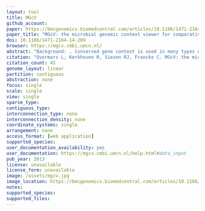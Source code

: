 ```yaml
---
layout: tool 
title: MGcV
github_account: 
paper: https://bmcgenomics.biomedcentral.com/articles/10.1186/1471-2164-14-209
paper_title: "MGcV: the microbial genomic context viewer for comparative genome analysis"
doi: 10.1186/1471-2164-14-209
browser: https://mgcv.cmbi.umcn.nl/
abstract: "Background: , Conserved gene context is used in many types of comparative genome analyses. It is used to provide leads on gene function, to guide the discovery of regulatory sequences, but also to aid in the reconstruction of metabolic networks. We present the Microbial Genomic context Viewer (MGcV), an interactive, web-based application tailored to strengthen the practice of manual comparative genome context analysis for bacteria., , Results: , MGcV is a versatile, easy-to-use tool that renders a visualization of the genomic context of any set of selected genes, genes within a phylogenetic tree, genomic segments, or regulatory elements. It is tailored to facilitate laborious tasks such as the interactive annotation of gene function, the discovery of regulatory elements, or the sequence-based reconstruction of gene regulatory networks. We illustrate that MGcV can be used in gene function annotation by visually integrating information on prokaryotic genes, like their annotation as available from NCBI with other annotation data such as Pfam domains, sub-cellular location predictions and gene-sequence characteristics such as GC content. We also illustrate the usefulness of the interactive features that allow the graphical selection of genes to facilitate data gathering (e.g. upstream regions, ID’s or annotation), in the analysis and reconstruction of transcription regulation. Moreover, putative regulatory elements and their corresponding scores or data from RNA-seq and microarray experiments can be uploaded, visualized and interpreted in (ranked-) comparative context maps. The ranked maps allow the interpretation of predicted regulatory elements and experimental data in light of each other., , Conclusion: , MGcV advances the manual comparative analysis of genes and regulatory elements by providing fast and flexible integration of gene related data combined with straightforward data retrieval. MGcV is available at http://mgcv.cmbi.ru.nl."
citation: "Overmars L, Kerkhoven R, Siezen RJ, Francke C. MGcV: the microbial genomic context viewer for comparative genome analysis. BMC Genomics. bmcgenomics.biomedcentral.com; 2013;14: 209."
citation_count: 45
genome_layout: linear
partition: contiguous
abstraction: none
focus: single
scale: single
view: single
sparse_type: 
contiguous_type: 
interconnection_type: none
interconnection_density: none
coordinate_systems: single
arrangement: none
access_format: [web application]
supported_species: 
user_documentation_availability: yes
user_documentation: https://mgcv.cmbi.umcn.nl/help.html#data_input
pub_year: 2013
license: unavailable
license_form: unavailable
image: /assets/mgcv.jpg
image_location: https://bmcgenomics.biomedcentral.com/articles/10.1186/1471-2164-14-209
notes: 
supported_species: 
supported_files: 
---
```

